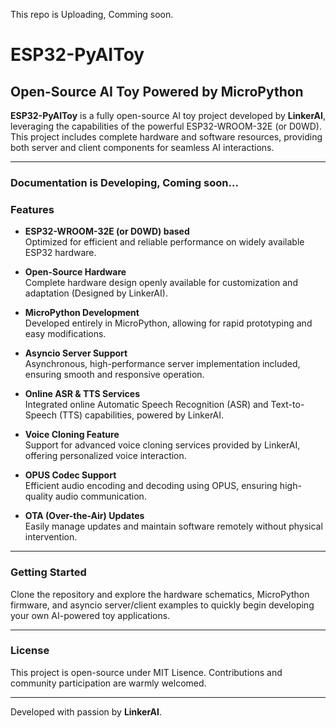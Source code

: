 This repo is Uploading, Comming soon.

# ESP32-PyAIToy

## Open-Source AI Toy Powered by MicroPython

**ESP32-PyAIToy** is a fully open-source AI toy project developed by **LinkerAI**, leveraging the capabilities of the powerful ESP32-WROOM-32E (or D0WD). This project includes complete hardware and software resources, providing both server and client components for seamless AI interactions.

---
### Documentation is Developing, Coming soon...


### Features

- **ESP32-WROOM-32E (or D0WD) based**  
  Optimized for efficient and reliable performance on widely available ESP32 hardware.

- **Open-Source Hardware**  
  Complete hardware design openly available for customization and adaptation (Designed by LinkerAI).

- **MicroPython Development**  
  Developed entirely in MicroPython, allowing for rapid prototyping and easy modifications.

- **Asyncio Server Support**  
  Asynchronous, high-performance server implementation included, ensuring smooth and responsive operation.

- **Online ASR & TTS Services**  
  Integrated online Automatic Speech Recognition (ASR) and Text-to-Speech (TTS) capabilities, powered by LinkerAI.

- **Voice Cloning Feature**  
  Support for advanced voice cloning services provided by LinkerAI, offering personalized voice interaction.

- **OPUS Codec Support**  
  Efficient audio encoding and decoding using OPUS, ensuring high-quality audio communication.

- **OTA (Over-the-Air) Updates**  
  Easily manage updates and maintain software remotely without physical intervention.

---

### Getting Started

Clone the repository and explore the hardware schematics, MicroPython firmware, and asyncio server/client examples to quickly begin developing your own AI-powered toy applications.

---

### License

This project is open-source under MIT Lisence. Contributions and community participation are warmly welcomed.


---

Developed with passion by **LinkerAI**.

